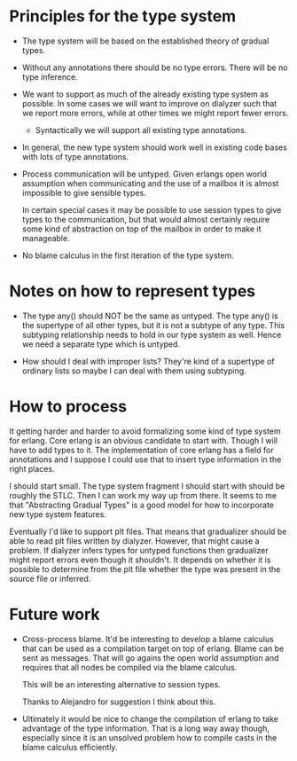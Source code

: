 # Principles for the type system

* The type system will be based on the established theory of gradual types.

* Without any annotations there should be no type errors. There will be no
  type inference.

* We want to support as much of the already existing type system as possible.
  In some cases we will want to improve on dialyzer such that we report
  more errors, while at other times we might report fewer errors.

  * Syntactically we will support all existing type annotations.

* In general, the new type system should work well in existing code bases
  with lots of type annotations.

* Process communication will be untyped. Given erlangs open world assumption
  when communicating and the use of a mailbox it is almost impossible to give
  sensible types.

  In certain special cases it may be possible to use session types to
  give types to the communication, but that would almost certainly
  require some kind of abstraction on top of the mailbox in order to make
  it manageable.

* No blame calculus in the first iteration of the type system.

# Notes on how to represent types

* The type any() should NOT be the same as untyped. The type any() is the
  supertype of all other types, but it is not a subtype of any type. This
  subtyping relationship needs to hold in our type system as well. Hence
  we need a separate type which is untyped.

* How should I deal with improper lists? They're kind of a supertype of
  ordinary lists so maybe I can deal with them using subtyping.

# How to process

It getting harder and harder to avoid formalizing some kind of type
system for erlang. Core erlang is an obvious candidate to start
with. Though I will have to add types to it. The implementation of
core erlang has a field for annotations and I suppose I could use that
to insert type information in the right places.

I should start small. The type system fragment I should start with should be
roughly the STLC. Then I can work my way up from there. It seems to me that
"Abstracting Gradual Types" is a good model for how to incorporate new 
type system features.

Eventually I'd like to support plt files. That means that gradualizer should
be able to read plt files written by dialyzer. However, that might cause a
problem. If dialyzer infers types for untyped functions then gradualizer might
report errors even though it shouldn't. It depends on whether it is possible
to determine from the plt file whether the type was present in the source
file or inferred.

# Future work

* Cross-process blame. It'd be interesting to develop a blame calculus that
  can be used as a compilation target on top of erlang. Blame can be sent
  as messages. That will go agains the open world assumption and requires
  that all nodes be compiled via the blame calculus.

  This will be an interesting alternative to session types.

  Thanks to Alejandro for suggestion I think about this.

* Ultimately it would be nice to change the compilation of erlang to
  take advantage of the type information. That is a long way away
  though, especially since it is an unsolved problem how to compile casts in
  the blame calculus efficiently.
